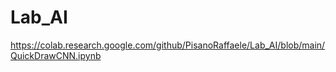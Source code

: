 # Lab_AI
https://colab.research.google.com/github/PisanoRaffaele/Lab_AI/blob/main/QuickDrawCNN.ipynb

